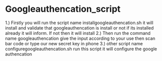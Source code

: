 # Googleauthencation_script
1.) Firstly you will run  the script name installgoogleauthencation.sh it will install and validate that  googleauthencation is install or not if its installed already it will inform. If not then it will install
2.) Then run the command name googleauthencation give the input according to your use then scan bar code or type our new secret key in phone
3.) other script name configuregoogleauthencation.sh run this script it will configure the google authencation
